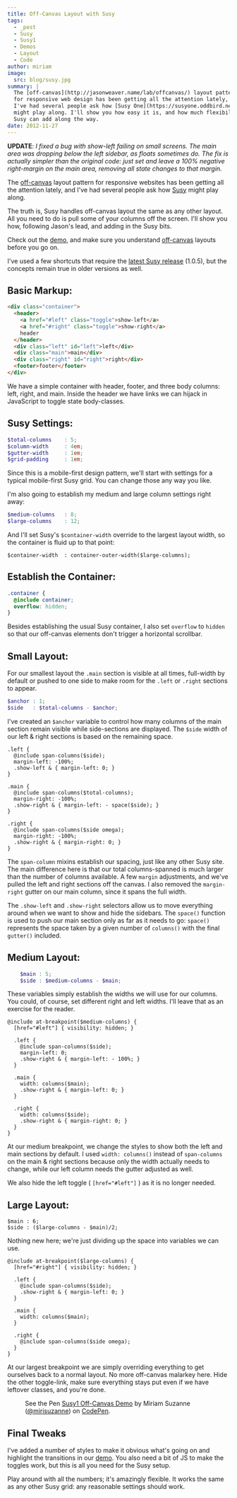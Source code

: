 ```yaml
---
title: Off-Canvas Layout with Susy
tags:
  - _post
  - Susy
  - Susy1
  - Demos
  - Layout
  - Code
author: miriam
image:
  src: blog/susy.jpg
summary: |
  The [off-canvas](http://jasonweaver.name/lab/offcanvas/) layout pattern
  for responsive web design has been getting all the attention lately, and
  I've had several people ask how [Susy One](https://susyone.oddbird.net/)
  might play along. I'll show you how easy it is, and how much flexibility
  Susy can add along the way.
date: 2012-11-27
---
```


**UPDATE**: *I fixed a bug with show-left failing on small screens. The
main area was dropping below the left sidebar, as floats sometimes do.
The fix is actually simpler than the original code: just set and leave a
100% negative right-margin on the main area, removing all state changes
to that margin.*

The [off-canvas](http://jasonweaver.name/lab/offcanvas/) layout pattern
for responsive websites has been getting all the attention lately, and
I've had several people ask how [Susy](/susy/) might play along.

The truth is, Susy handles off-canvas layout the same as any other
layout. All you need to do is pull some of your columns off the screen.
I'll show you how, following Jason's lead, and adding in the Susy bits.

Check out the
[demo](https://codepen.io/mirisuzanne/pen/c84837d2f8c478b6a3accca409c790eb),
and make sure you understand
[off-canvas](http://jasonweaver.name/lab/offcanvas/) layouts before you
go on.

I've used a few shortcuts that require the [latest Susy
release](http://rubygems.org/gems/susy) (1.0.5), but the concepts remain
true in older versions as well.

Basic Markup:
-------------

```html
<div class="container">
  <header>
    <a href="#left" class="toggle">show-left</a>
    <a href="#right" class="toggle">show-right</a>
    header
  </header>
  <div class="left" id="left">left</div>
  <div class="main">main</div>
  <div class="right" id="right">right</div>
  <footer>footer</footer>
</div>
```

We have a simple container with header, footer, and three body columns:
left, right, and main. Inside the header we have links we can hijack in
JavaScript to toggle state body-classes.

Susy Settings:
--------------

```scss
$total-columns    : 5;
$column-width     : 4em;
$gutter-width     : 1em;
$grid-padding     : 1em;
```

Since this is a mobile-first design pattern, we'll start with settings
for a typical mobile-first Susy grid. You can change those any way you
like.

I'm also going to establish my medium and large column settings right
away:

```scss
$medium-columns   : 8;
$large-columns    : 12;
```

And I'll set Susy's `$container-width` override to the largest layout
width, so the container is fluid up to that point:

    $container-width  : container-outer-width($large-columns);

Establish the Container:
------------------------

```scss
.container {
  @include container;
  overflow: hidden;
}
```

Besides establishing the usual Susy container, I also set `overflow` to
`hidden` so that our off-canvas elements don't trigger a horizontal
scrollbar.

Small Layout:
-------------

For our smallest layout the `.main` section is visible at all times,
full-width by default or pushed to one side to make room for the `.left`
or `.right` sections to appear.

```scss
$anchor : 1;
$side   : $total-columns - $anchor;
```

I've created an `$anchor` variable to control how many columns of the
main section remain visible while side-sections are displayed. The
`$side` width of our left & right sections is based on the remaining
space.

    .left {
      @include span-columns($side);
      margin-left: -100%;
      .show-left & { margin-left: 0; }
    }

    .main {
      @include span-columns($total-columns);
      margin-right: -100%;
      .show-right & { margin-left: - space($side); }
    }

    .right {
      @include span-columns($side omega);
      margin-right: -100%;
      .show-right & { margin-right: 0; }
    }

The `span-column` mixins establish our spacing, just like any other Susy
site. The main difference here is that our total columns-spanned is much
larger than the number of columns available. A few `margin` adjustments,
and we've pulled the left and right sections off the canvas. I also
removed the `margin-right` gutter on our main column, since it spans the
full width.

The `.show-left` and `.show-right` selectors allow us to move everything
around when we want to show and hide the sidebars. The `space()`
function is used to push our main section only as far as it needs to go:
`space()` represents the space taken by a given number of `columns()`
with the final `gutter()` included.

Medium Layout:
--------------

```scss
    $main : 5;
    $side : $medium-columns - $main;
```

These variables simply establish the widths we will use for our columns.
You could, of course, set different right and left widths. I'll leave
that as an exercise for the reader.

    @include at-breakpoint($medium-columns) {
      [href="#left"] { visibility: hidden; }

      .left {
        @include span-columns($side);
        margin-left: 0;
        .show-right & { margin-left: - 100%; }
      }

      .main {
        width: columns($main);
        .show-right & { margin-left: 0; }
      }

      .right {
        width: columns($side);
        .show-right & { margin-right: 0; }
      }
    }

At our medium breakpoint, we change the styles to show both the left and
main sections by default. I used `width: columns()` instead of
`span-columns` on the main & right sections because only the width
actually needs to change, while our left column needs the gutter
adjusted as well.

We also hide the left toggle ( `[href="#left"]` ) as it is no longer
needed.

Large Layout:
-------------

    $main : 6;
    $side : ($large-columns - $main)/2;

Nothing new here; we're just dividing up the space into variables we can
use.

    @include at-breakpoint($large-columns) {
      [href="#right"] { visibility: hidden; }

      .left {
        @include span-columns($side);
        .show-right & { margin-left: 0; }
      }

      .main {
        width: columns($main);
      }

      .right {
        @include span-columns($side omega);
      }
    }

At our largest breakpoint we are simply overriding everything to get
ourselves back to a normal layout. No more off-canvas malarkey here.
Hide the other toggle-link, make sure everything stays put even if we
have leftover classes, and you're done.

<figure class="extend-small">
  <p data-height="500" data-theme-id="0" data-slug-hash="c84837d2f8c478b6a3accca409c790eb" data-default-tab="result" data-user="mirisuzanne" data-embed-version="2" data-pen-title="Susy1 Off-Canvas Demo" class="codepen">See the Pen <a href="https://codepen.io/mirisuzanne/pen/c84837d2f8c478b6a3accca409c790eb/">Susy1 Off-Canvas Demo</a> by Miriam Suzanne (<a href="https://codepen.io/mirisuzanne">@mirisuzanne</a>) on <a href="https://codepen.io">CodePen</a>.</p>
  <script async src="https://production-assets.codepen.io/assets/embed/ei.js"></script>
</figure>

Final Tweaks
------------

I've added a number of styles to make it obvious what's going on and
highlight the transitions in our
[demo](https://codepen.io/mirisuzanne/pen/c84837d2f8c478b6a3accca409c790eb).
You also need a bit of JS to make the toggles work, but this is all you
need for the Susy setup.

Play around with all the numbers; it's amazingly flexible. It works the
same as any other Susy grid: any reasonable settings should work.
